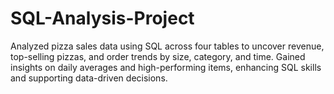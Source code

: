 # SQL-Analysis-Project
Analyzed pizza sales data using SQL across four tables to uncover revenue, top-selling pizzas, and order trends by size, category, and time. Gained insights on daily averages and high-performing items, enhancing SQL skills and supporting data-driven decisions.

